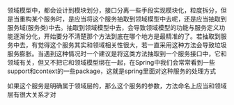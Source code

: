 
  领域模型中，都会设计到模块划分，接口分离一些手段实现模块化，粒度拆分，但是当重构某个服务时，是应当将这个服务抽取到领域模型中去呢，还是应当抽取到服务域\(服务类\)中去。抽取到领域模型中去，会导致领域模型的功能与服务定义功能逐渐分化，开始要分不清楚那个方法到底在哪个地方是最精准的了。若抽取到服务中去，有觉得这个服务其实和领域相关性很大，若一直采用这种方法会导致垃圾服务膨胀。当遇到这种情况时一个建议是将这类方法抽取到一个服务接口中，它和领域有关，但又不把它和领域模型绑在一起，在Spring中我们会常常看到一些support和context的一些package，这就是spring里面对这种服务的处理方式

  如果这个服务是明确属于领域层的，那么这个服务的参数，方法命名上应当和领域层有很大关系才对

